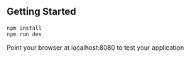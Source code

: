 
## Getting Started


```
npm install
npm run dev
```

Point your browser at localhost:8080 to test your application

